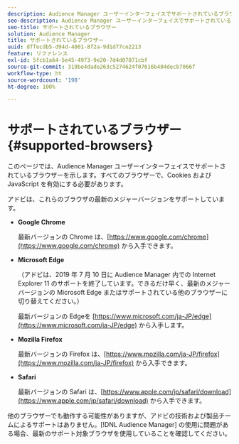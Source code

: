 ```yaml
---
description: Audience Manager ユーザーインターフェイスでサポートされているブラウザーを示します。すべてのブラウザーで、Cookies および JavaScript を有効にする必要があります。
seo-description: Audience Manager ユーザーインターフェイスでサポートされているブラウザーを示します。すべてのブラウザーで、Cookies および JavaScript を有効にする必要があります。
seo-title: サポートされているブラウザー
solution: Audience Manager
title: サポートされているブラウザー
uuid: dffecdb5-d94d-4001-8f2a-9d1d77ce2213
feature: リファレンス
exl-id: 5fcb1a64-5e45-4973-9e20-7d4d07071cbf
source-git-commit: 319be4dade263c5274624f07616b404decb7066f
workflow-type: ht
source-wordcount: '198'
ht-degree: 100%

---
```


# サポートされているブラウザー {#supported-browsers}

このページでは、Audience Manager ユーザーインターフェイスでサポートされているブラウザーを示します。すべてのブラウザーで、Cookies および JavaScript を有効にする必要があります。

<!-- 

c_supported_browsers.xml

 -->

アドビは、これらのブラウザの最新のメジャーバージョンをサポートしています。

* **Google Chrome**

   最新バージョンの Chrome は、[https://www.google.com/chrome](https://www.google.com/chrome) から入手できます。

* **Microsoft Edge**

   （アドビは、2019 年 7 月 10 日に Audience Manager 内での Internet Explorer 11 のサポートを終了しています。できるだけ早く、最新のメジャーバージョンの Microsoft Edge またはサポートされている他のブラウザーに切り替えてください。）

   最新バージョンの Edgeを [https://www.microsoft.com/ja-JP/edge](https://www.microsoft.com/ja-JP/edge) から入手します。

* **Mozilla Firefox**

   最新バージョンの Firefox は、[https://www.mozilla.com/ja-JP/firefox](https://www.mozilla.com/ja-JP/firefox) から入手できます。

* **Safari**

   最新バージョンの Safari は、[https://www.apple.com/jp/safari/download](https://www.apple.com/jp/safari/download) から入手できます。

他のブラウザーでも動作する可能性がありますが、アドビの技術および製品チームによるサポートはありません。[!DNL Audience Manager] の使用に問題がある場合、最新のサポート対象ブラウザを使用していることを確認してください。
